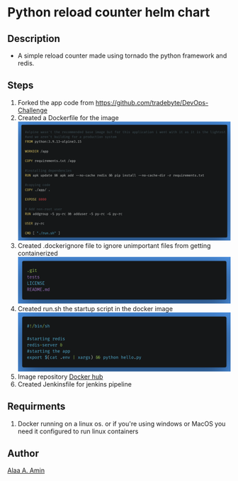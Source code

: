 # Python reload counter helm chart

## Description

- A simple reload counter made using tornado the python framework and redis.


## Steps

1. Forked the app code from https://github.com/tradebyte/DevOps-Challenge
2. Created a Dockerfile for the image  
![](pics/docker.png "The dockerfile")
3. Created .dockerignore file to ignore unimportant files from getting containerized  
![](pics/ignore.png ".dockerignore")  
4. Created run.sh the startup script in the docker image  
![](pics/run.png "run script")
5. Image repository [Docker hub](https://hub.docker.com/r/alaaamin/reload-count-tornado-py-app)
6. Created Jenkinsfile for jenkins pipeline


## Requirments

1. Docker running on a linux os. or if you're using windows or MacOS you need it configured to run linux containers


## Author

[Alaa A. Amin](https://www.linkedin.com/in/alaaamin-swe/)